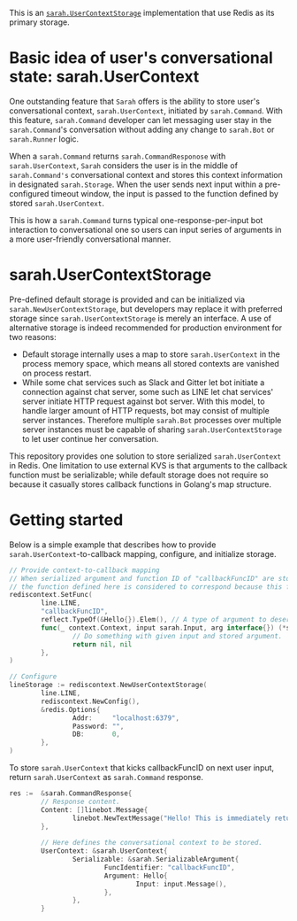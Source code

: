 This is an [```sarah.UserContextStorage```](https://github.com/oklahomer/go-sarah) implementation that use Redis as its primary storage.

# Basic idea of user's conversational state: sarah.UserContext
One outstanding feature that ```Sarah``` offers is the ability to store user's conversational context, ```sarah.UserContext```, initiated by ```sarah.Command```.
With this feature, ```sarah.Command``` developer can let messaging user stay in the ```sarah.Command```'s conversation without adding any change to ```sarah.Bot``` or ```sarah.Runner``` logic.

When a ```sarah.Command``` returns ```sarah.CommandResponose``` with ```sarah.UserContext```,
```Sarah``` considers the user is in the middle of ```sarah.Command's``` conversational context and stores this context information in designated ```sarah.Storage```.
When the user sends next input within a pre-configured timeout window, the input is passed to the function defined by stored ```sarah.UserContext```.

This is how a ```sarah.Command``` turns typical one-response-per-input bot interaction to conversational one so users can input series of arguments in a more user-friendly conversational manner.

# sarah.UserContextStorage
Pre-defined default storage is provided and can be initialized via ```sarah.NewUserContextStorage```, but developers may replace it with preferred storage since ```sarah.UserContextStorage``` is merely an interface.
A use of alternative storage is indeed recommended for production environment for two reasons:

- Default storage internally uses a map to store ```sarah.UserContext``` in the process memory space, which means all stored contexts are vanished on process restart.
- While some chat services such as Slack and Gitter let bot initiate a connection against chat server, some such as LINE let chat services' server initiate HTTP request against bot server.
With this model, to handle larger amount of HTTP requests, bot may consist of multiple server instances.
Therefore multiple ```sarah.Bot``` processes over multiple server instances must be capable of sharing ```sarah.UserContextStorage``` to let user continue her conversation.

This repository provides one solution to store serialized ```sarah.UserContext``` in Redis.
One limitation to use external KVS is that arguments to the callback function must be serializable;
while default storage does not require so because it casually stores callback functions in Golang's map structure.

# Getting started
Below is a simple example that describes how to provide ```sarah.UserContext```-to-callback mapping, configure, and initialize storage.

```go
// Provide context-to-callback mapping
// When serialized argument and function ID of "callbackFuncID" are stored with the key of sarah.Input.SenderKey(),
// the function defined here is considered to correspond because this function is set with ID of "callbackFuncID" as second argument shows.
rediscontext.SetFunc(
        line.LINE,
        "callbackFuncID",
        reflect.TypeOf(&Hello{}).Elem(), // A type of argument to deserialize
        func(_ context.Context, input sarah.Input, arg interface{}) (*sarah.CommandResponse, error) {
                // Do something with given input and stored argument.
                return nil, nil
        },
)

// Configure
lineStorage := rediscontext.NewUserContextStorage(
        line.LINE,
        rediscontext.NewConfig(),
        &redis.Options{
                Addr:     "localhost:6379",
                Password: "",
                DB:       0,
        },
)
```

To store ```sarah.UserContext``` that kicks callbackFuncID on next user input, return ```sarah.UserContext``` as ```sarah.Command``` response.

```go
res :=  &sarah.CommandResponse{
        // Response content.
        Content: []linebot.Message{
                linebot.NewTextMessage("Hello! This is immediately returned to user."),
		},
		
		// Here defines the conversational context to be stored.
		UserContext: &sarah.UserContext{
                Serializable: &sarah.SerializableArgument{
                        FuncIdentifier: "callbackFuncID",
                        Argument: Hello{
                                Input: input.Message(),
                        },
                },
        }
```

